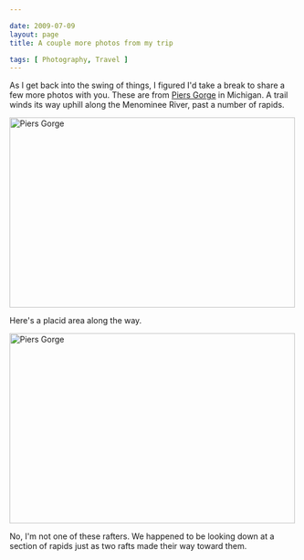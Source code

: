 ```yaml
--- 

date: 2009-07-09
layout: page
title: A couple more photos from my trip

tags: [ Photography, Travel ]
---
```

As I get back into the swing of things, I figured I'd take a break to share a few more photos with you. These are from <a href="http://www.michigandnr.com/publications/pdfs/wildlife/viewingguide/up/22Menominee/index.htm">Piers Gorge</a> in Michigan. A trail winds its way uphill along the Menominee River, past a number of rapids.

<a href="http://www.flickr.com/photos/rockchalk/3702796031/" title="Piers Gorge by ruralocity, on Flickr"><img src="https://farm3.static.flickr.com/2518/3702796031_3d7c783de8.jpg" width="500" height="333" alt="Piers Gorge" /></a>

Here's a placid area along the way.

<a href="http://www.flickr.com/photos/rockchalk/3702790577/" title="Piers Gorge by ruralocity, on Flickr"><img src="https://farm3.static.flickr.com/2666/3702790577_a942c0d08a.jpg" width="500" height="333" alt="Piers Gorge" /></a>

No, I'm not one of these rafters. We happened to be looking down at a section of rapids just as two rafts made their way toward them.

